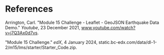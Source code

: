 # References

Arrington, Carl. "Module 15 Challenge - Leaflet - GeoJSON Earthquake Data Demo." _Youtube_, 23 December 2021, www.youtube.com/watch?v=j7Q3Ax0d7vs.

"Module 15 Challenge." _edX_, 4 January 2024, static.bc-edx.com/data/dl-1-2/m15/lms/starter/Starter_Code.zip.